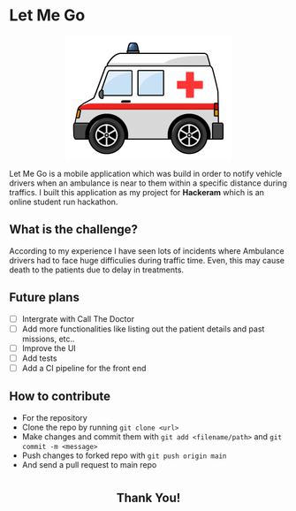 # Let Me Go

<p align="center">
<img src="./assets/logo.png"/>
</p>

Let Me Go is a mobile application which was build in order to notify vehicle drivers when an ambulance is near to them within a specific distance during traffics. I built this application as my project for **Hackeram** which is an online student run hackathon.

## What is the challenge?

According to my experience I have seen lots of incidents where Ambulance drivers had to face huge difficulies during traffic time. Even, this may cause death to the patients due to delay in treatments.

## Future plans

- [ ] Intergrate with Call The Doctor
- [ ] Add more functionalities like listing out the patient details and past missions, etc..
- [ ] Improve the UI
- [ ] Add tests
- [ ] Add a CI pipeline for the front end

## How to contribute

- For the repository
- Clone the repo by running `git clone <url>`
- Make changes and commit them with `git add <filename/path>` and `git commit -m <message>`
- Push changes to forked repo with `git push origin main`
- And send a pull request to main repo

#

<p align="center"><h2 align="center">Thank You!</h2></p>
